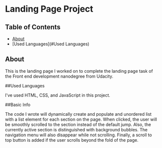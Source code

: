 # Landing Page Project

## Table of Contents

* [About](#About)
* [Used Languages](#Used Languages)

## About

This is the landing page I worked on to complete the landing page task of the Front end development nanodegree from Udacity.  

##Used Languages

I've used HTML, CSS, and JavaScript in this project. 

##Basic Info  

The code I wrote will dynamically create and populate and unordered list with a list element for each section on the page.
When clicked, the user will be smoothly scrolled to the section instead of the default jump. Also, the currently 
active section is distinguished with background bubbles. The navigation menu will also disappear while not scrolling. Finally, a scroll to
top button is added if the user scrolls beyond the fold of the page.


